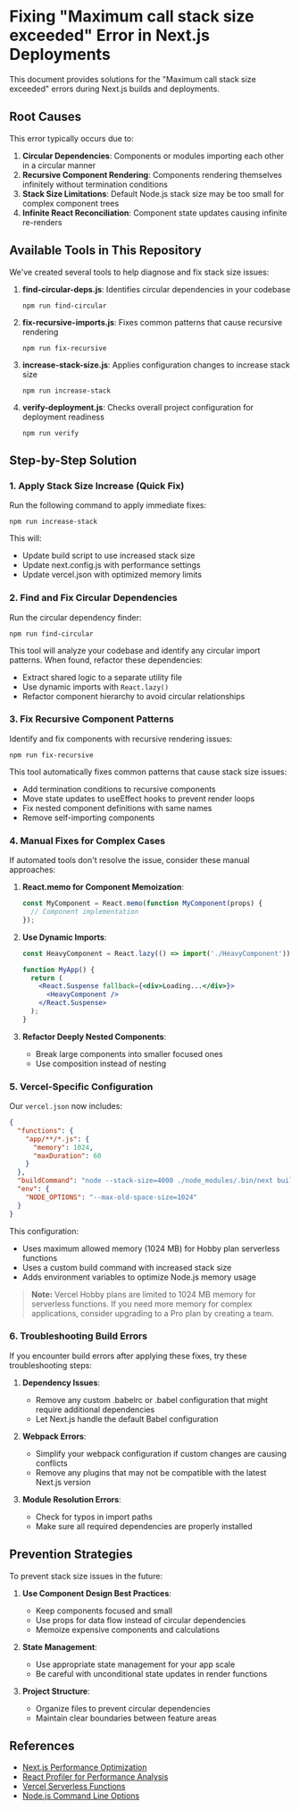 # Fixing "Maximum call stack size exceeded" Error in Next.js Deployments

This document provides solutions for the "Maximum call stack size exceeded" errors during Next.js builds and deployments.

## Root Causes

This error typically occurs due to:

1. **Circular Dependencies**: Components or modules importing each other in a circular manner
2. **Recursive Component Rendering**: Components rendering themselves infinitely without termination conditions
3. **Stack Size Limitations**: Default Node.js stack size may be too small for complex component trees
4. **Infinite React Reconciliation**: Component state updates causing infinite re-renders

## Available Tools in This Repository

We've created several tools to help diagnose and fix stack size issues:

1. **find-circular-deps.js**: Identifies circular dependencies in your codebase
   ```
   npm run find-circular
   ```

2. **fix-recursive-imports.js**: Fixes common patterns that cause recursive rendering
   ```
   npm run fix-recursive
   ```

3. **increase-stack-size.js**: Applies configuration changes to increase stack size
   ```
   npm run increase-stack
   ```

4. **verify-deployment.js**: Checks overall project configuration for deployment readiness
   ```
   npm run verify
   ```

## Step-by-Step Solution

### 1. Apply Stack Size Increase (Quick Fix)

Run the following command to apply immediate fixes:

```
npm run increase-stack
```

This will:
- Update build script to use increased stack size
- Update next.config.js with performance settings
- Update vercel.json with optimized memory limits

### 2. Find and Fix Circular Dependencies

Run the circular dependency finder:

```
npm run find-circular
```

This tool will analyze your codebase and identify any circular import patterns. When found, refactor these dependencies:

- Extract shared logic to a separate utility file
- Use dynamic imports with `React.lazy()`
- Refactor component hierarchy to avoid circular relationships

### 3. Fix Recursive Component Patterns

Identify and fix components with recursive rendering issues:

```
npm run fix-recursive
```

This tool automatically fixes common patterns that cause stack size issues:
- Add termination conditions to recursive components
- Move state updates to useEffect hooks to prevent render loops
- Fix nested component definitions with same names
- Remove self-importing components

### 4. Manual Fixes for Complex Cases

If automated tools don't resolve the issue, consider these manual approaches:

1. **React.memo for Component Memoization**:
   ```jsx
   const MyComponent = React.memo(function MyComponent(props) {
     // Component implementation
   });
   ```

2. **Use Dynamic Imports**:
   ```jsx
   const HeavyComponent = React.lazy(() => import('./HeavyComponent'));
   
   function MyApp() {
     return (
       <React.Suspense fallback={<div>Loading...</div>}>
         <HeavyComponent />
       </React.Suspense>
     );
   }
   ```

3. **Refactor Deeply Nested Components**:
   - Break large components into smaller focused ones
   - Use composition instead of nesting

### 5. Vercel-Specific Configuration

Our `vercel.json` now includes:

```json
{
  "functions": {
    "app/**/*.js": {
      "memory": 1024,
      "maxDuration": 60
    }
  },
  "buildCommand": "node --stack-size=4000 ./node_modules/.bin/next build",
  "env": {
    "NODE_OPTIONS": "--max-old-space-size=1024"
  }
}
```

This configuration:
- Uses maximum allowed memory (1024 MB) for Hobby plan serverless functions
- Uses a custom build command with increased stack size
- Adds environment variables to optimize Node.js memory usage

> **Note:** Vercel Hobby plans are limited to 1024 MB memory for serverless functions. If you need more memory for complex applications, consider upgrading to a Pro plan by creating a team.

### 6. Troubleshooting Build Errors

If you encounter build errors after applying these fixes, try these troubleshooting steps:

1. **Dependency Issues**: 
   - Remove any custom .babelrc or .babel configuration that might require additional dependencies
   - Let Next.js handle the default Babel configuration

2. **Webpack Errors**:
   - Simplify your webpack configuration if custom changes are causing conflicts
   - Remove any plugins that may not be compatible with the latest Next.js version

3. **Module Resolution Errors**:
   - Check for typos in import paths
   - Make sure all required dependencies are properly installed

## Prevention Strategies

To prevent stack size issues in the future:

1. **Use Component Design Best Practices**:
   - Keep components focused and small
   - Use props for data flow instead of circular dependencies
   - Memoize expensive components and calculations

2. **State Management**:
   - Use appropriate state management for your app scale
   - Be careful with unconditional state updates in render functions

3. **Project Structure**:
   - Organize files to prevent circular dependencies
   - Maintain clear boundaries between feature areas

## References

- [Next.js Performance Optimization](https://nextjs.org/docs/advanced-features/performance)
- [React Profiler for Performance Analysis](https://reactjs.org/docs/profiler.html)
- [Vercel Serverless Functions](https://vercel.com/docs/functions/serverless-functions)
- [Node.js Command Line Options](https://nodejs.org/api/cli.html#--stack-sizesize) 